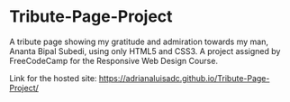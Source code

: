 # Tribute-Page-Project
A tribute page showing my gratitude and admiration towards my man, Ananta Bipal Subedi, using only HTML5 and CSS3. A project assigned by FreeCodeCamp for the Responsive Web Design Course.

Link for the hosted site: https://adrianaluisadc.github.io/Tribute-Page-Project/
